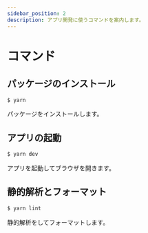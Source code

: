```yaml
---
sidebar_position: 2
description: アプリ開発に使うコマンドを案内します。
---
```


# コマンド

## パッケージのインストール

```bash
$ yarn
```
パッケージをインストールします。

## アプリの起動

```bash
$ yarn dev
```
アプリを起動してブラウザを開きます。

## 静的解析とフォーマット

```bash
$ yarn lint
```
静的解析をしてフォーマットします。
